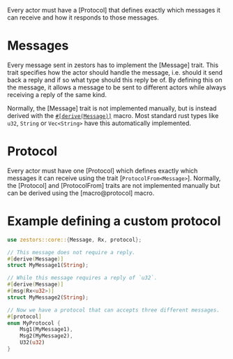 Every actor must have a [Protocol] that defines exactly which messages it can receive and how it responds to those messages. 

# Messages
Every message sent in zestors has to implement the [Message] trait. This trait specifies how the actor should handle the message, i.e. should it send back a reply and if so what type should this reply be of. By defining this on the message, it allows a message to be sent to different actors while always receiving a reply of the same kind.

Normally, the [Message] trait is not implemented manually, but is instead derived with the [`#[derive(Message)]`](macro@Message) macro. Most standard rust types like `u32`, `String` or `Vec<String>` have this automatically implemented.

# Protocol
Every actor must have one [Protocol] which defines exactly which messages it can receive using the trait [`ProtocolFrom<Message>`]. Normally, the [Protocol] and [ProtocolFrom] traits are not implemented manually but can be derived using the [macro@protocol] macro.

# Example defining a custom protocol

```rust
use zestors::core::{Message, Rx, protocol};

// This message does not require a reply.
#[derive(Message)]
struct MyMessage1(String);

// While this message requires a reply of `u32`.
#[derive(Message)]
#[msg(Rx<u32>)]
struct MyMessage2(String);

// Now we have a protocol that can accepts three different messages.
#[protocol]
enum MyProtocol {
    Msg1(MyMessage1),
    Msg2(MyMessage2),
    U32(u32)
}
```